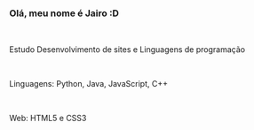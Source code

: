 ### Olá, meu nome é Jairo :D

&nbsp;

Estudo Desenvolvimento de sites e Linguagens de programação

&nbsp;

Linguagens: Python, Java, JavaScript, C++

&nbsp;

Web: HTML5 e CSS3
